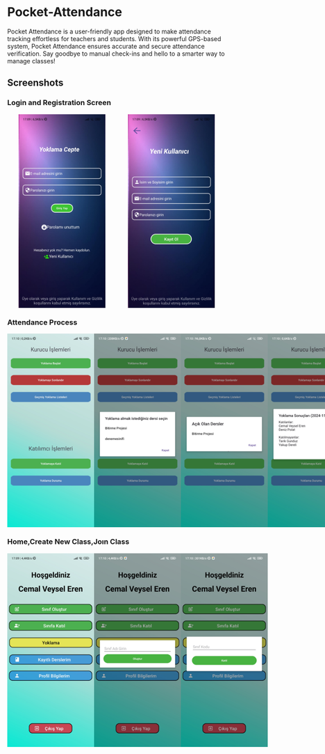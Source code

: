 # Pocket-Attendance
Pocket Attendance is a user-friendly app designed to make attendance tracking effortless for teachers and students. With its powerful GPS-based system, Pocket Attendance ensures accurate and secure attendance verification. Say goodbye to manual check-ins and hello to a smarter way to manage classes!

## Screenshots

### Login and Registration Screen
<div style="display: flex; justify-content: space-around;">
<img src="images/Screenshot_2025-01-09-17-09-41-961_com.example.yoklamaceptever3.jpg" alt="Screenshot" width="200"/>
<img src="images/Screenshot_2025-01-09-17-09-44-725_com.example.yoklamaceptever3.jpg" alt="Screenshot" width="200"/>
</div>

### Attendance Process
<div style="display: flex; justify-content: space-around;">
<img src="images/Screenshot_2025-01-09-17-10-22-463_com.example.yoklamaceptever3.jpg" alt="Screenshot" width="200"/>
<img src="images/Screenshot_2025-01-09-17-10-25-845_com.example.yoklamaceptever3.jpg" alt="Screenshot" width="200"/>
<img src="images/Screenshot_2025-01-09-17-10-32-657_com.example.yoklamaceptever3.jpg" alt="Screenshot" width="200"/>
<img src="images/Screenshot_2025-01-09-17-10-44-328_com.example.yoklamaceptever3.jpg" alt="Screenshot" width="200"/>
</div>

### Home,Create New Class,Joın Class
<div style="display: flex; justify-content: space-around;">
<img src="images/Screenshot_2025-01-09-17-09-58-283_com.example.yoklamaceptever3.jpg" alt="Screenshot" width="200"/>
<img src="images/Screenshot_2025-01-09-17-10-00-548_com.example.yoklamaceptever3.jpg" alt="Screenshot" width="200"/>
<img src="images/Screenshot_2025-01-09-17-10-02-928_com.example.yoklamaceptever3.jpg" alt="Screenshot" width="200"/>
</div>




